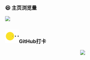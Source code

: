 ### 😆 主页浏览量

![](https://count.getloli.com/get/@halo233.github.readme)

### <img src="https://raw.githubusercontent.com/Aniket965/Aniket965/master/pacman.svg?sanitize=true" width="45" height="45">GitHub打卡
<div align="center">
    <img  src="https://github-readme-streak-stats.herokuapp.com/?user=halo233" />
</div>

<!-- ### 🥳 最近活跃次数
<div align="center">
    <img src="https://activity-graph.herokuapp.com/graph?username=halo233&theme=xcode" />
</div> -->

